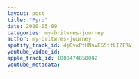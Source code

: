 ```yaml
---
layout: post
title: "Pyro"
date: 2020-05-09
categories: my-britwres-journey
author: my-britwres-journey
spotify_track_id: 4jOvxPtHNsvE65ttLIZFRV
youtube_video_id: 
apple_track_id: 1000474850042
youtube_metadata: 
---
```


